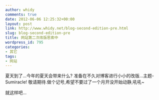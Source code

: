 ```yaml
---
author: whidy
comments: true
date: 2012-06-06 12:25:32+00:00
layout: post
link: http://www.whidy.net/blog-second-edition-pre.html
slug: blog-second-edition-pre
title: 网站第二次改版思索中
wordpress_id: 795
categories:
- 其它
tags:
- 网站
---
```


夏天到了...今年的夏天会带来什么?
准备在不久对博客进行小小的改版...主题-Sumiracle!
敬请期待.做个记号,希望不要过了一个月开没开始动静,吼吼~

就这样吧...
